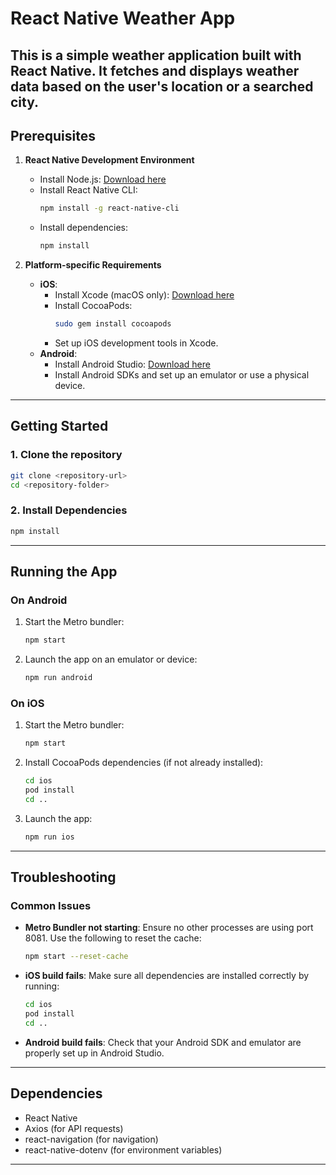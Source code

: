 # React Native Weather App

## This is a simple weather application built with React Native. It fetches and displays weather data based on the user's location or a searched city.

## Prerequisites

1. **React Native Development Environment**

   - Install Node.js: [Download here](https://nodejs.org)
   - Install React Native CLI:
     ```bash
     npm install -g react-native-cli
     ```
   - Install dependencies:
     ```bash
     npm install
     ```

2. **Platform-specific Requirements**
   - **iOS**:
     - Install Xcode (macOS only): [Download here](https://developer.apple.com/xcode/)
     - Install CocoaPods:
       ```bash
       sudo gem install cocoapods
       ```
     - Set up iOS development tools in Xcode.
   - **Android**:
     - Install Android Studio: [Download here](https://developer.android.com/studio)
     - Install Android SDKs and set up an emulator or use a physical device.

---

## Getting Started

### 1. Clone the repository

```bash
git clone <repository-url>
cd <repository-folder>
```

### 2. Install Dependencies

```bash
npm install
```

---

## Running the App

### On Android

1. Start the Metro bundler:
   ```bash
   npm start
   ```
2. Launch the app on an emulator or device:
   ```bash
   npm run android
   ```

### On iOS

1. Start the Metro bundler:
   ```bash
   npm start
   ```
2. Install CocoaPods dependencies (if not already installed):
   ```bash
   cd ios
   pod install
   cd ..
   ```
3. Launch the app:
   ```bash
   npm run ios
   ```

---

## Troubleshooting

### Common Issues

- **Metro Bundler not starting**: Ensure no other processes are using port 8081. Use the following to reset the cache:

  ```bash
  npm start --reset-cache
  ```

- **iOS build fails**: Make sure all dependencies are installed correctly by running:

  ```bash
  cd ios
  pod install
  cd ..
  ```

- **Android build fails**: Check that your Android SDK and emulator are properly set up in Android Studio.

---

## Dependencies

- React Native
- Axios (for API requests)
- react-navigation (for navigation)
- react-native-dotenv (for environment variables)

---
